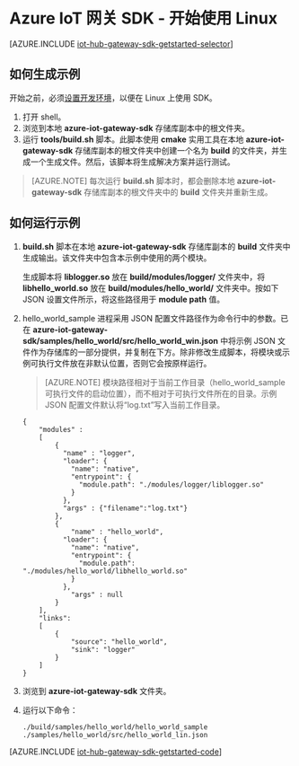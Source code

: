 <properties
	pageTitle="IoT 中心网关 SDK 入门 | Azure"
	description="本 Azure IoT 中心网关 SDK 演练使用 Linux 说明使用 Azure IoT 中心网关 SDK 时应理解的关键概念。"
	services="iot-hub"
	documentationCenter=""
	authors="chipalost"
	manager="timlt"
	editor=""/>  


<tags
     ms.service="iot-hub"
     ms.devlang="cpp"
     ms.topic="get-started-article"
     ms.tgt_pltfrm="na"
     ms.workload="na"
     ms.date="08/25/2016"
     wacn.date="12/12/2016"
     ms.author="andbuc"/>  



# Azure IoT 网关 SDK - 开始使用 Linux

[AZURE.INCLUDE [iot-hub-gateway-sdk-getstarted-selector](../../includes/iot-hub-gateway-sdk-getstarted-selector.md)]

## 如何生成示例

开始之前，必须[设置开发环境][lnk-setupdevbox]，以便在 Linux 上使用 SDK。

1. 打开 shell。
2. 浏览到本地 **azure-iot-gateway-sdk** 存储库副本中的根文件夹。
3. 运行 **tools/build.sh** 脚本。此脚本使用 **cmake** 实用工具在本地 **azure-iot-gateway-sdk** 存储库副本的根文件夹中创建一个名为 **build** 的文件夹，并生成一个生成文件。然后，该脚本将生成解决方案并运行测试。

> [AZURE.NOTE]  每次运行 **build.sh** 脚本时，都会删除本地 **azure-iot-gateway-sdk** 存储库副本的根文件夹中的 **build** 文件夹并重新生成。

## 如何运行示例

1. **build.sh** 脚本在本地 **azure-iot-gateway-sdk** 存储库副本的 **build** 文件夹中生成输出。该文件夹中包含本示例中使用的两个模块。
   
    生成脚本将 **liblogger.so** 放在 **build/modules/logger/** 文件夹中，将 **libhello\_world.so** 放在 **build/modules/hello\_world/** 文件夹中。按如下 JSON 设置文件所示，将这些路径用于 **module path** 值。
2. hello\_world\_sample 进程采用 JSON 配置文件路径作为命令行中的参数。已在 **azure-iot-gateway-sdk/samples/hello\_world/src/hello\_world\_win.json** 中将示例 JSON 文件作为存储库的一部分提供，并复制在下方。除非修改生成脚本，将模块或示例可执行文件放在非默认位置，否则它会按原样运行。

   > [AZURE.NOTE]
   模块路径相对于当前工作目录（hello\_world\_sample 可执行文件的启动位置），而不相对于可执行文件所在的目录。示例 JSON 配置文件默认将“log.txt”写入当前工作目录。
   
    ```
    {
        "modules" :
        [
            {
              "name" : "logger",
              "loader": {
                "name": "native",
                "entrypoint": {
                  "module.path": "./modules/logger/liblogger.so"
                }
              },
              "args" : {"filename":"log.txt"}
            },
            {
                "name" : "hello_world",
              "loader": {
                "name": "native",
                "entrypoint": {
                  "module.path": "./modules/hello_world/libhello_world.so"
                }
              },
                "args" : null
            }
        ],
        "links": 
        [
            {
                "source": "hello_world",
                "sink": "logger"
            }
        ]
    }
    ```
3. 浏览到 **azure-iot-gateway-sdk** 文件夹。
4. 运行以下命令：
   
   ```
   ./build/samples/hello_world/hello_world_sample ./samples/hello_world/src/hello_world_lin.json
   ``` 

[AZURE.INCLUDE [iot-hub-gateway-sdk-getstarted-code](../../includes/iot-hub-gateway-sdk-getstarted-code.md)]

<!-- Links -->

[lnk-setupdevbox]: https://github.com/Azure/azure-iot-gateway-sdk/blob/master/doc/devbox_setup.md

<!---HONumber=Mooncake_1205_2016-->